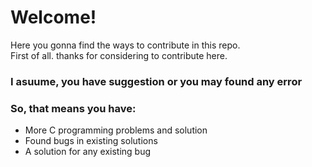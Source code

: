 # Welcome!
Here you gonna find the ways to contribute in this repo. <br>
First of all. thanks for considering to contribute here. <br>
### I asuume, you have suggestion or you may found any error

### So, that means you have:

* More C programming problems and solution
* Found bugs in existing solutions
* A solution for any existing bug
